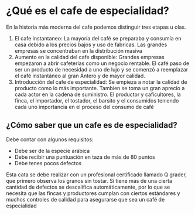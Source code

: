 # ¿Qué es el cafe de especialidad?
En la historia más moderna del cafe podemos distinguir tres etapas u olas.
1. El cafe instantaneo: La mayoría del café se preparaba y consumía en casa debido a los precios bajos y uso de fabricas. Las grandes empresas se concentraban en la distribución masiva
2. Aumento en la calidad del cafe disponible: Grandes empresas empezaron a abrir cafeterías como un negocio rentable. El café paso de ser un producto de necesidad a uno de lujo y se comenzó a reemplazar el café instantáneo al gran Ántero y de mayor calidad. 
3. Introducción del cafe de especialidad: Se empieza a notar la calidad de producto como lo más importante. Tambien se toma un gran aprecio a cada actor en la cadena de suministro. El productor y caficultores, la finca, el importador, el tostador, el barsito y el consumidos teniendo cada uno importancia en el proceso del consumo de café

## ¿Cómo saber que un cafe es de especialidad?

Debe contar con algunos requisitos: 
- Debe ser de la especie arábica
- Debe recibir una puntuación en taza de más de 80 puntos 
- Debe tenes pocos defectos

Esta cata se debe realizar con un profesional certificado llamado Q grader, que primero observa los granos sin tostar.
Si tiene más de una cierta cantidad de defectos se descalifica automáticamente, por lo que se necesita que las fincas y productores cumplan con ciertos estándares y muchos controles de calidad para asegurarse que sea un café de especialidad
